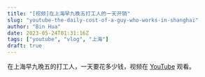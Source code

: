 ```yaml
---
title: "[视频]在上海早九晚五打工人的一天开销"
slug: "youtube-the-daily-cost-of-a-guy-who-works-in-shanghai"
author: "Bin Hua"
date: 2023-05-24T01:31:16Z
tags: ["youtube", "vlog", "上海"]
draft: true
---
```


在上海早九晚五的打工人，一天要花多少钱，视频在 [YouTube](https://www.youtube.com/watch?v=n9S3TSBxFqY) 观看。
